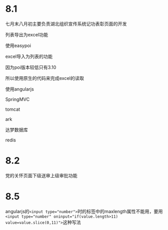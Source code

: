 # 8.1

七月末八月初主要负责湖北组织宣传系统记功表彰页面的开发

列表导出为excel功能

使用easypoi

excel导入为列表的功能

因为poi版本较低只有3.10

所以使用原生的代码来完成excel的读取





使用angularjs

SpringMVC

tomcat

ark

达梦数据库

redis

# 8.2

党的关怀页面下级送审上级审批功能



# 8.5

angularjs的`<input type="number">`时的标签中的maxlength属性不能用，要用`<input type="number" oninput="if(value.length>11) value=value.slice(0,11)">`这种写法

